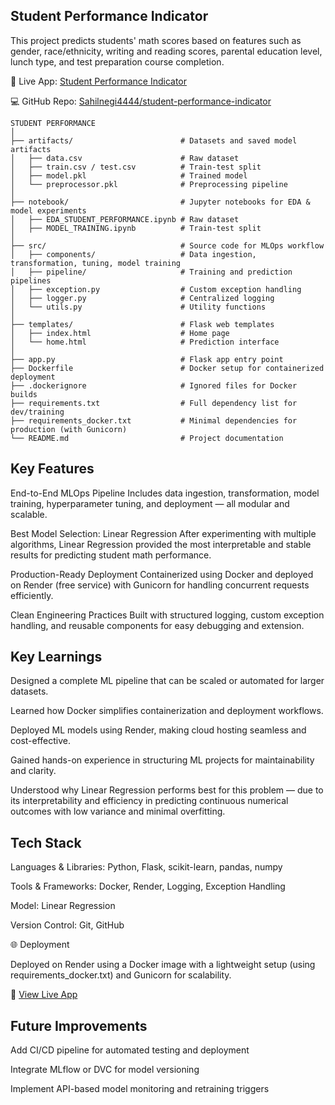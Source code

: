 ## Student Performance Indicator

This project predicts students' math scores based on features such as gender, race/ethnicity, writing and reading scores, parental education level, lunch type, and test preparation course completion.

🔗 Live App: [Student Performance Indicator](https://student-performance-indicator-3j4u.onrender.com/predictdata)

💻 GitHub Repo: [Sahilnegi4444/student-performance-indicator](https://github.com/Sahilnegi4444/student-performance-indicator)

```
STUDENT PERFORMANCE
│
├── artifacts/                        # Datasets and saved model artifacts
│   ├── data.csv                      # Raw dataset
│   ├── train.csv / test.csv          # Train-test split
│   ├── model.pkl                     # Trained model
│   └── preprocessor.pkl              # Preprocessing pipeline
│
├── notebook/                         # Jupyter notebooks for EDA & model experiments
│   ├── EDA_STUDENT_PERFORMANCE.ipynb # Raw dataset
│   ├── MODEL_TRAINING.ipynb          # Train-test split
│
├── src/                              # Source code for MLOps workflow
│   ├── components/                   # Data ingestion, transformation, tuning, model training
│   ├── pipeline/                     # Training and prediction pipelines
│   ├── exception.py                  # Custom exception handling
│   ├── logger.py                     # Centralized logging
│   └── utils.py                      # Utility functions
│
├── templates/                        # Flask web templates
│   ├── index.html                    # Home page
│   └── home.html                     # Prediction interface
│
├── app.py                            # Flask app entry point
├── Dockerfile                        # Docker setup for containerized deployment
├── .dockerignore                     # Ignored files for Docker builds
├── requirements.txt                  # Full dependency list for dev/training
├── requirements_docker.txt           # Minimal dependencies for production (with Gunicorn)
└── README.md                         # Project documentation

```

## Key Features

End-to-End MLOps Pipeline
Includes data ingestion, transformation, model training, hyperparameter tuning, and deployment — all modular and scalable.

Best Model Selection: Linear Regression
After experimenting with multiple algorithms, Linear Regression provided the most interpretable and stable results for predicting student math performance.

Production-Ready Deployment
Containerized using Docker and deployed on Render (free service) with Gunicorn for handling concurrent requests efficiently.

Clean Engineering Practices
Built with structured logging, custom exception handling, and reusable components for easy debugging and extension.

## Key Learnings

Designed a complete ML pipeline that can be scaled or automated for larger datasets.

Learned how Docker simplifies containerization and deployment workflows.

Deployed ML models using Render, making cloud hosting seamless and cost-effective.

Gained hands-on experience in structuring ML projects for maintainability and clarity.

Understood why Linear Regression performs best for this problem — due to its interpretability and efficiency in predicting continuous numerical outcomes with low variance and minimal overfitting.

## Tech Stack

Languages & Libraries: Python, Flask, scikit-learn, pandas, numpy

Tools & Frameworks: Docker, Render, Logging, Exception Handling

Model: Linear Regression

Version Control: Git, GitHub

🌐 Deployment

Deployed on Render using a Docker image with a lightweight setup (using requirements_docker.txt) and Gunicorn for scalability.

🔗 [View Live App](https://student-performance-indicator-3j4u.onrender.com/predictdata)

## Future Improvements

Add CI/CD pipeline for automated testing and deployment

Integrate MLflow or DVC for model versioning

Implement API-based model monitoring and retraining triggers
